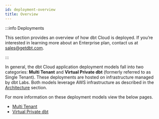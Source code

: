```yaml
---
id: deployment-overview
title: Overview
---
```


:::info Deployments

This section provides an overview of how dbt Cloud is deployed.
If you’re interested in learning more about an Enterprise plan, contact us at sales@getdbt.com.

:::

In general, the dbt Cloud application deployment models fall into two categories: **Multi Tenant** and **Virtual Private dbt** (formerly referred to as Single Tenant). These deployments are hosted on infrastructure managed by dbt Labs. Both models leverage AWS infrastructure as described in the [Architecture](deployment-architecture) section. 

For more information on these deployment models view the below pages.

- [Multi Tenant](multi-tenant-deployment)
- [Virtual Private dbt](virtual-private-dbt-deployment)
